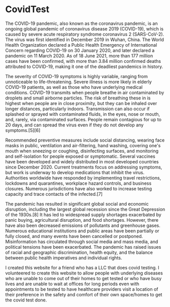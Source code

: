 # CovidTest
 The COVID-19 pandemic, also known as the coronavirus pandemic, is an ongoing global pandemic of coronavirus disease 2019 (COVID-19), which is caused by severe acute respiratory syndrome coronavirus 2 (SARS-CoV-2). The virus was first identified in December 2019 in Wuhan, China. The World Health Organization declared a Public Health Emergency of International Concern regarding COVID-19 on 30 January 2020, and later declared a pandemic on 11 March 2020. As of 18 June 2021, more than 177 million cases have been confirmed, with more than 3.84 million confirmed deaths attributed to COVID-19, making it one of the deadliest pandemics in history.

The severity of COVID-19 symptoms is highly variable, ranging from unnoticeable to life-threatening. Severe illness is more likely in elderly COVID-19 patients, as well as those who have underlying medical conditions. COVID-19 transmits when people breathe in air contaminated by droplets and small airborne particles. The risk of breathing these in is highest when people are in close proximity, but they can be inhaled over longer distances, particularly indoors. Transmission can also occur if splashed or sprayed with contaminated fluids, in the eyes, nose or mouth, and, rarely, via contaminated surfaces. People remain contagious for up to 20 days, and can spread the virus even if they do not develop any symptoms.[5][6]

Recommended preventive measures include social distancing, wearing face masks in public, ventilation and air-filtering, hand washing, covering one's mouth when sneezing or coughing, disinfecting surfaces, and monitoring and self-isolation for people exposed or symptomatic. Several vaccines have been developed and widely distributed in most developed countries since December 2020. Current treatments focus on addressing symptoms, but work is underway to develop medications that inhibit the virus. Authorities worldwide have responded by implementing travel restrictions, lockdowns and quarantines, workplace hazard controls, and business closures. Numerous jurisdictions have also worked to increase testing capacity and trace contacts of the infected.[7]

The pandemic has resulted in significant global social and economic disruption, including the largest global recession since the Great Depression of the 1930s.[8] It has led to widespread supply shortages exacerbated by panic buying, agricultural disruption, and food shortages. However, there have also been decreased emissions of pollutants and greenhouse gases. Numerous educational institutions and public areas have been partially or fully closed, and many events have been cancelled or postponed. Misinformation has circulated through social media and mass media, and political tensions have been exacerbated. The pandemic has raised issues of racial and geographic discrimination, health equity, and the balance between public health imperatives and individual rights.

I created this website for a friend who has a LLC that does covid testing. I volunteered to create this website to allow people with underlying diseases who are unable to come out of their homes to get tested or who have busy lives and are unable to wait at offices for long periods even with appointments to be tested to have healthcare providers visit a location of their preference in the safety and comfort of their own space/homes to get the covid test done. 
